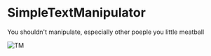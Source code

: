 # SimpleTextManipulator
 You shouldn't manipulate, especially other poeple you little meatball
 
![TM](https://user-images.githubusercontent.com/61872257/156248666-972af7e5-ab54-429e-9eed-b861634f43e1.PNG)
